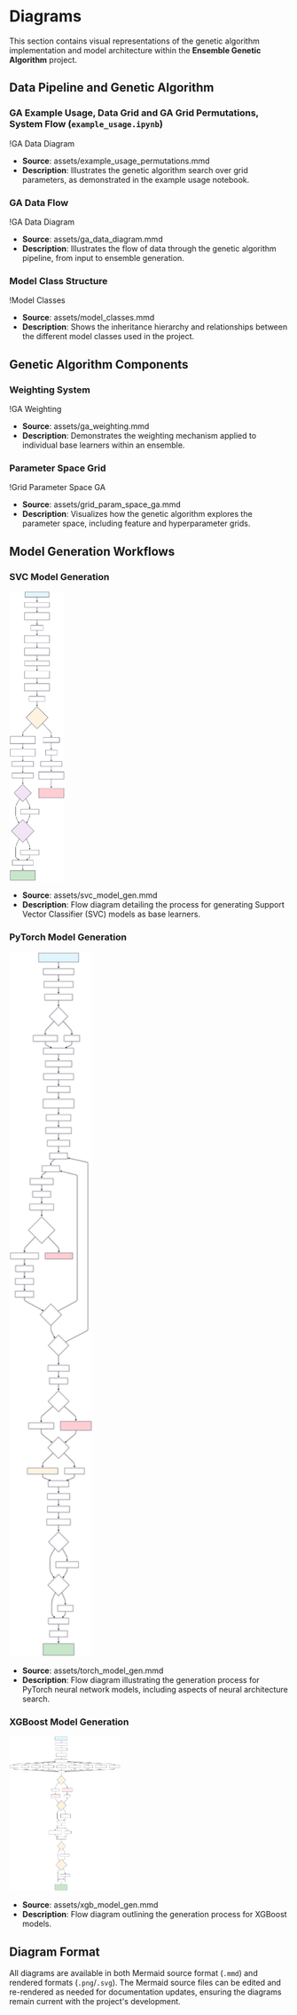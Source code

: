 # Diagrams

This section contains visual representations of the genetic algorithm implementation and model architecture within the **Ensemble Genetic Algorithm** project.

## Data Pipeline and Genetic Algorithm

### GA Example Usage, Data Grid and GA Grid Permutations, System Flow (`example_usage.ipynb`)

!GA Data Diagram

-   **Source**: assets/example_usage_permutations.mmd
-   **Description**: Illustrates the genetic algorithm search over grid parameters, as demonstrated in the example usage notebook.

### GA Data Flow

!GA Data Diagram

-   **Source**: assets/ga_data_diagram.mmd
-   **Description**: Illustrates the flow of data through the genetic algorithm pipeline, from input to ensemble generation.

### Model Class Structure

!Model Classes

-   **Source**: assets/model_classes.mmd
-   **Description**: Shows the inheritance hierarchy and relationships between the different model classes used in the project.

## Genetic Algorithm Components

### Weighting System

!GA Weighting

-   **Source**: assets/ga_weighting.mmd
-   **Description**: Demonstrates the weighting mechanism applied to individual base learners within an ensemble.

### Parameter Space Grid

!Grid Parameter Space GA

-   **Source**: assets/grid_param_space_ga.mmd
-   **Description**: Visualizes how the genetic algorithm explores the parameter space, including feature and hyperparameter grids.

## Model Generation Workflows

### SVC Model Generation

<img src="https://github.com/SamoraHunter/ensemble_genetic_algorithm/raw/main/assets/svc_model_gen.svg" width="100" />

-   **Source**: assets/svc_model_gen.mmd
-   **Description**: Flow diagram detailing the process for generating Support Vector Classifier (SVC) models as base learners.

### PyTorch Model Generation

<img src="https://github.com/SamoraHunter/ensemble_genetic_algorithm/raw/main/assets/torch_model_gen.svg" width="150" />

-   **Source**: assets/torch_model_gen.mmd
-   **Description**: Flow diagram illustrating the generation process for PyTorch neural network models, including aspects of neural architecture search.

### XGBoost Model Generation

<img src="https://github.com/SamoraHunter/ensemble_genetic_algorithm/raw/main/assets/xgb_model_gen.svg" width="200" />

-   **Source**: assets/xgb_model_gen.mmd
-   **Description**: Flow diagram outlining the generation process for XGBoost models.

## Diagram Format

All diagrams are available in both Mermaid source format (`.mmd`) and rendered formats (`.png`/`.svg`). The Mermaid source files can be edited and re-rendered as needed for documentation updates, ensuring the diagrams remain current with the project's development.
